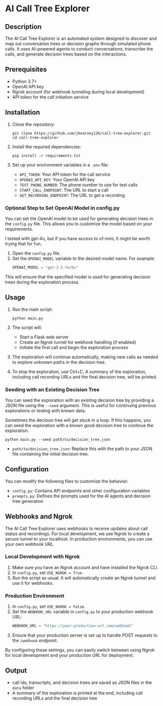 # AI Call Tree Explorer

## Description

The AI Call Tree Explorer is an automated system designed to discover and map out conversation trees or decision graphs through simulated phone calls. It uses AI-powered agents to conduct conversations, transcribe the calls, and generate decision trees based on the interactions.


## Prerequisites

- Python 3.7+
- OpenAI API key
- Ngrok account (for webhook tunneling during local development)
- API token for the call initiation service

## Installation

1. Clone the repository:
   ```
   git clone https://github.com/jkearney126/call-tree-explorer.git
   cd call-tree-explorer
   ```

2. Install the required dependencies:
   ```
   pip install -r requirements.txt
   ```

3. Set up your environment variables in a `.env` file:
   - `API_TOKEN`: Your API token for the call service
   - `OPENAI_API_KEY`: Your OpenAI API key
   - `TEST_PHONE_NUMBER`: The phone number to use for test calls
   - `START_CALL_ENDPOINT`: The URL to start a call
   - `GET_RECORDING_ENDPOINT`: The URL to get a recording

### Optional Step to Set OpenAI Model in config.py

You can set the OpenAI model to be used for generating decision trees in the `config.py` file. This allows you to customize the model based on your requirements.

I tested with gpt-4o, but if you have access to o1-mini, it might be worth trying that for fun.

1. Open the `config.py` file.
2. Set the `OPENAI_MODEL` variable to the desired model name. For example:
   ```python
   OPENAI_MODEL = "gpt-3.5-turbo"
   ```

This will ensure that the specified model is used for generating decision trees during the exploration process.

## Usage

1. Run the main script:
   ```
   python main.py
   ```

2. The script will:
   - Start a Flask web server
   - Create an Ngrok tunnel for webhook handling (if enabled)
   - Initiate the first call and begin the exploration process

3. The exploration will continue automatically, making new calls as needed to explore unknown paths in the decision tree.

4. To stop the exploration, use Ctrl+C. A summary of the exploration, including call recording URLs and the final decision tree, will be printed.

### Seeding with an Existing Decision Tree

You can seed the exploration with an existing decision tree by providing a JSON file using the `--seed` argument. This is useful for continuing previous explorations or testing with known data.

Sometimes the decision tree will get stuck in a loop. If this happens, you can seed the exploration with a known good decision tree to continue the exploration.

```
python main.py --seed path/to/decision_tree.json
```

- `path/to/decision_tree.json`: Replace this with the path to your JSON file containing the initial decision tree.

## Configuration

You can modify the following files to customize the behavior:

- `config.py`: Contains API endpoints and other configuration variables
- `prompts.py`: Defines the prompts used for the AI agents and decision tree generation

## Webhooks and Ngrok

The AI Call Tree Explorer uses webhooks to receive updates about call status and recordings. For local development, we use Ngrok to create a secure tunnel to your localhost. In production environments, you can use your own webhook URL.

### Local Development with Ngrok

1. Make sure you have an Ngrok account and have installed the Ngrok CLI.
2. In `config.py`, set `USE_NGROK = True`.
3. Run the script as usual. It will automatically create an Ngrok tunnel and use it for webhooks.

### Production Environment

1. In `config.py`, set `USE_NGROK = False`.
2. Set the `WEBHOOK_URL` variable in `config.py` to your production webhook URL:
   ```python
   WEBHOOK_URL = "https://your-production-url.com/webhook"
   ```
3. Ensure that your production server is set up to handle POST requests to the `/webhook` endpoint.

By configuring these settings, you can easily switch between using Ngrok for local development and your production URL for deployment.

## Output

- call ids, transcripts, and decision trees are saved as JSON files in the `data` folder
- A summary of the exploration is printed at the end, including call recording URLs and the final decision tree

